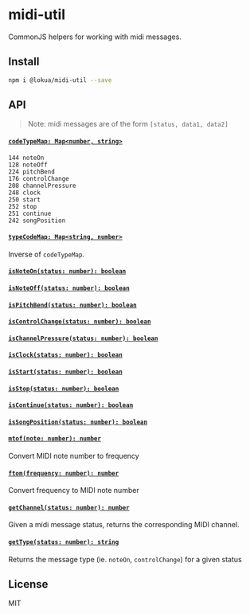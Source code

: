 # midi-util

CommonJS helpers for working with midi messages.

## Install

```sh
npm i @lokua/midi-util --save
```

## API

> Note: midi messages are of the form `[status, data1, data2]`

#### [`codeTypeMap: Map<number, string>`](#codeTypeMap)

```
144 noteOn
128 noteOff
224 pitchBend
176 controlChange
208 channelPressure
248 clock
250 start
252 stop
251 continue
242 songPosition
```

#### [`typeCodeMap: Map<string, number>`](#typeCodeMap)

Inverse of `codeTypeMap`.

#### [`isNoteOn(status: number): boolean`](#isNoteOn)

#### [`isNoteOff(status: number): boolean`](#isNoteOff)

#### [`isPitchBend(status: number): boolean`](#isPitchBend)

#### [`isControlChange(status: number): boolean`](#isControlChange)

#### [`isChannelPressure(status: number): boolean`](#isChannelPressure)

#### [`isClock(status: number): boolean`](#isClock)

#### [`isStart(status: number): boolean`](#isStart)

#### [`isStop(status: number): boolean`](#isStop)

#### [`isContinue(status: number): boolean`](#isContinue)

#### [`isSongPosition(status: number): boolean`](#isSongPosition)

#### [`mtof(note: number): number`](#mtof)

Convert MIDI note number to frequency

#### [`ftom(frequency: number): number`](#mtof)

Convert frequency to MIDI note number

#### [`getChannel(status: number): number`](#getChannel)

Given a midi message status, returns the corresponding MIDI channel.

#### [`getType(status: number): string`](#getType)

Returns the message type (ie. `noteOn`, `controlChange`) for a given status

## License

MIT

[midi]: https://github.com/justinlatimer/node-midi

